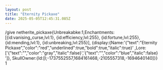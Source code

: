 ```yaml
---
layout: post
title: "Eternity Pickaxe"
date: 2025-05-05T12:45:31.085Z
---
```


/give <Your name> netherite_pickaxe{Unbreakabke:1,Enchantments:[{id:vanising_curse,lvl:1},
{id:efficiency,lvl:255},
{id:fortune,lvl:255},
{id:mending,lvl:1},
{id:unbreaking,lvl:255}],
{display:{Name:'{"text":"Eternity Pickaxe","color":"red","underlined":true,"bold":true,"italic":true}'
,Lore:['{"text":"","color":"gray","italic":false}','{"text":"","color":"blue","italic":false}']},
SkullOwner:{Id:[I;-1737552557,1684161468,-2105557318,-1694640140]}} 1